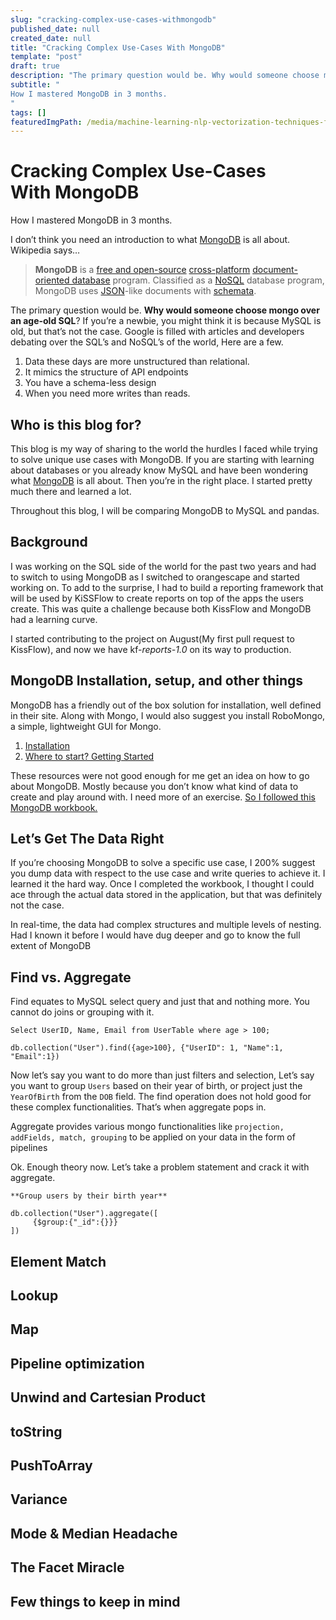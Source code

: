 ```yaml
---
slug: "cracking-complex-use-cases-withmongodb"
published_date: null
created_date: null
title: "Cracking Complex Use-Cases With MongoDB"
template: "post"
draft: true
description: "The primary question would be. Why would someone choose mongo over an age-old SQL? If you’re a newbie, you might think it is because MySQL is old, but that’s not the case. Google is filled with…"
subtitle: "
How I mastered MongoDB in 3 months.
"
tags: []
featuredImgPath: /media/machine-learning-nlp-vectorization-techniques-featured.png
---
```

# Cracking Complex Use-Cases With MongoDB

How I mastered MongoDB in 3 months.

I don’t think you need an introduction to what [MongoDB](https://medium.com/u/db5cd12199bd) is all about. Wikipedia says…

> **MongoDB** is a [free and open-source](https://en.wikipedia.org/wiki/Free_and_open-source_software "Free and open-source software") [cross-platform](https://en.wikipedia.org/wiki/Cross-platform "Cross-platform") [document-oriented database](https://en.wikipedia.org/wiki/Document-oriented_database "Document-oriented database") program. Classified as a [NoSQL](https://en.wikipedia.org/wiki/NoSQL "NoSQL") database program, MongoDB uses [JSON](https://en.wikipedia.org/wiki/JSON "JSON")-like documents with [schemata](https://en.wikipedia.org/wiki/Database_schema "Database schema").

The primary question would be. **Why would someone choose mongo over an age-old SQL**? If you’re a newbie, you might think it is because MySQL is old, but that’s not the case. Google is filled with articles and developers debating over the SQL’s and NoSQL’s of the world, Here are a few.

1.  Data these days are more unstructured than relational.
2.  It mimics the structure of API endpoints
3.  You have a schema-less design
4.  When you need more writes than reads.

## Who is this blog for?

This blog is my way of sharing to the world the hurdles I faced while trying to solve unique use cases with MongoDB. If you are starting with learning about databases or you already know MySQL and have been wondering what [MongoDB](https://medium.com/u/db5cd12199bd) is all about. Then you’re in the right place. I started pretty much there and learned a lot.

Throughout this blog, I will be comparing MongoDB to MySQL and pandas.

## Background

I was working on the SQL side of the world for the past two years and had to switch to using MongoDB as I switched to orangescape and started working on. To add to the surprise, I had to build a reporting framework that will be used by KiSSFlow to create reports on top of the apps the users create. This was quite a challenge because both KissFlow and MongoDB had a learning curve.

I started contributing to the project on August(My first pull request to KissFlow), and now we have kf-_reports-1.0_ on its way to production.

## MongoDB Installation, setup, and other things

MongoDB has a friendly out of the box solution for installation, well defined in their site. Along with Mongo, I would also suggest you install RoboMongo, a simple, lightweight GUI for Mongo.

1.  [Installation](https://docs.mongodb.com/manual/installation/)
2.  [Where to start? Getting Started](https://docs.mongodb.com/manual/tutorial/getting-started/)

These resources were not good enough for me get an idea on how to go about MongoDB. Mostly because you don’t know what kind of data to create and play around with. I need more of an exercise. [So I followed this MongoDB workbook.](http://nicholasjohnson.com/mongo/course/workbook/)

## Let’s Get The Data Right

If you’re choosing MongoDB to solve a specific use case, I 200% suggest you dump data with respect to the use case and write queries to achieve it. I learned it the hard way. Once I completed the workbook, I thought I could ace through the actual data stored in the application, but that was definitely not the case.

In real-time, the data had complex structures and multiple levels of nesting. Had I known it before I would have dug deeper and go to know the full extent of MongoDB

## Find vs. Aggregate

Find equates to MySQL select query and just that and nothing more. You cannot do joins or grouping with it.

```
Select UserID, Name, Email from UserTable where age > 100;
```
```
db.collection("User").find({age>100}, {"UserID": 1, "Name":1, "Email":1})
```

Now let’s say you want to do more than just filters and selection, Let’s say you want to group `Users` based on their year of birth, or project just the `YearOfBirth` from the `DOB` field. The find operation does not hold good for these complex functionalities. That’s when aggregate pops in.

Aggregate provides various mongo functionalities like `projection, addFields, match, grouping` to be applied on your data in the form of pipelines

Ok. Enough theory now. Let’s take a problem statement and crack it with aggregate.

```
**Group users by their birth year**
```
```
db.collection("User").aggregate([  
     {$group:{"_id":{}}}  
])
```

  

  

  

  

  

  

  

  

  

## Element Match

## Lookup

## Map

## Pipeline optimization

## Unwind and Cartesian Product

## toString

## PushToArray

## Variance 

## Mode & Median Headache

  

## The Facet Miracle

  

## Few things to keep in mind

##


